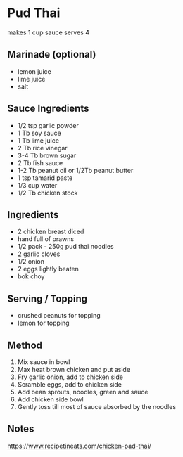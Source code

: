 # Pud Thai

makes 1 cup sauce
serves 4

## Marinade (optional)

* lemon juice
* lime juice
* salt
  
## Sauce Ingredients

* 1/2 tsp garlic powder
* 1 Tb soy sauce
* 1 Tb lime juice
* 2 Tb rice vinegar
* 3-4 Tb brown sugar
* 2 Tb fish sauce
* 1-2 Tb peanut oil or 1/2Tb peanut butter
* 1 tsp tamarid paste
* 1/3 cup water
* 1/2 Tb chicken stock

## Ingredients

* 2 chicken breast diced
* hand full of prawns
* 1/2 pack - 250g pud thai noodles
* 2 garlic cloves
* 1/2 onion
* 2 eggs lightly beaten
* bok choy

## Serving / Topping

* crushed peanuts for topping
* lemon for topping


## Method

1. Mix sauce in bowl
2. Max heat brown chicken and put aside
3. Fry garlic onion, add to chicken side
4. Scramble eggs, add to chicken side
5. Add bean sprouts, noodles, green and sauce
6. Add chicken side bowl
7. Gently toss till most of sauce absorbed by the noodles


## Notes

https://www.recipetineats.com/chicken-pad-thai/
